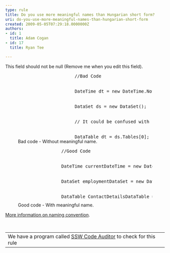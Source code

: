 ```yaml
---
type: rule
title: Do you use more meaningful names than Hungarian short form?
uri: do-you-use-more-meaningful-names-than-hungarian-short-form
created: 2009-05-05T07:29:18.0000000Z
authors:
- id: 1
  title: Adam Cogan
- id: 17
  title: Ryan Tee

---
```




<span class='intro'> This field should not be null (Remove me when you edit this field). </span>


  <dl class="badCode">
    <dt style="width&#58;92.04%;height&#58;206px;">
    <pre>                          //Bad Code<br><br>
                          DateTime dt = new DateTime.Now();
<br>
                          DataSet ds = new DataSet();
<br>
                          // It could be confused with Date time.
<br>
                          DataTable dt = ds.Tables[0];</pre>
    </dt>
    <dd>Bad code - Without meaningful name. </dd>
</dl>
<dl class="goodCode">
    <dt style="width&#58;92.33%;height&#58;170px;">
    <pre>                     //Good Code<br><br>
                     DateTime currentDateTime = new DateTime.Now();
<br>
                     DataSet employmentDataSet = new DataSet();
<br>
                     DataTable ContactDetailsDataTable = ds.Tables[0];</pre>
    </dt>
    <dd>Good code - With meaningful name. </dd>
</dl>
<p><a href="http&#58;//www.ssw.com.au/ssw/Standards/DeveloperDotNet/DotNetStandard_ObjectNaming.aspx">More information on naming convention</a>. </p>
<p>&#160;</p>
<table cellspacing="2" cellpadding="2" summary="Code Auditor" class="clsSSWProductTable" id="table30">
    <tbody>
        <tr>
            <td>We have a program called <a href="http&#58;//www.ssw.com.au/ssw/CodeAuditor/Default.aspx">SSW Code Auditor</a> to check for this rule</td>
        </tr>
    </tbody>
</table>



